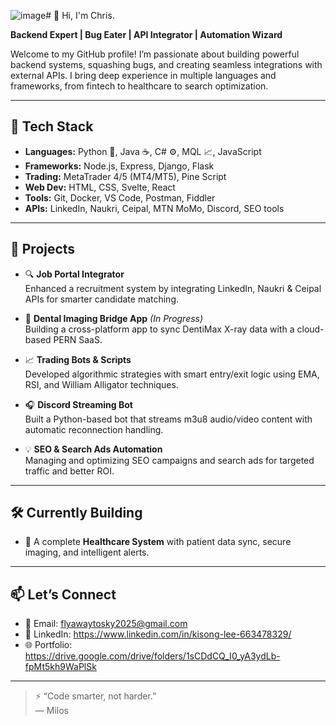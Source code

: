 ![image](https://github.com/user-attachments/assets/e6c0070e-f29e-4675-ada0-0525468ba738)# 👋 Hi, I'm Chris.

**Backend Expert | Bug Eater | API Integrator | Automation Wizard**

Welcome to my GitHub profile! I’m passionate about building powerful backend systems, squashing bugs, and creating seamless integrations with external APIs. I bring deep experience in multiple languages and frameworks, from fintech to healthcare to search optimization.

---

## 🧰 Tech Stack

- **Languages:** Python 🐍, Java ☕, C# ⚙️, MQL 📈, JavaScript
- **Frameworks:** Node.js, Express, Django, Flask
- **Trading:** MetaTrader 4/5 (MT4/MT5), Pine Script
- **Web Dev:** HTML, CSS, Svelte, React
- **Tools:** Git, Docker, VS Code, Postman, Fiddler
- **APIs:** LinkedIn, Naukri, Ceipal, MTN MoMo, Discord, SEO tools

---

## 🚀 Projects

- 🔍 **Job Portal Integrator**  
  Enhanced a recruitment system by integrating LinkedIn, Naukri & Ceipal APIs for smarter candidate matching.

- 🦷 **Dental Imaging Bridge App** *(In Progress)*  
  Building a cross-platform app to sync DentiMax X-ray data with a cloud-based PERN SaaS.

- 📈 **Trading Bots & Scripts**  
  Developed algorithmic strategies with smart entry/exit logic using EMA, RSI, and William Alligator techniques.

- 🎧 **Discord Streaming Bot**  
  Built a Python-based bot that streams m3u8 audio/video content with automatic reconnection handling.

- 💡 **SEO & Search Ads Automation**  
  Managing and optimizing SEO campaigns and search ads for targeted traffic and better ROI.

---

## 🛠️ Currently Building
- 🏥 A complete **Healthcare System** with patient data sync, secure imaging, and intelligent alerts.

---

## 📫 Let’s Connect

- 📧 Email: flyawaytosky2025@gmail.com
- 💼 LinkedIn: https://www.linkedin.com/in/kisong-lee-663478329/  
- 🌐 Portfolio: https://drive.google.com/drive/folders/1sCDdCQ_I0_yA3ydLb-fpMt5kh9WaPlSk



---

> ⚡ “Code smarter, not harder.”  
> — Milos
